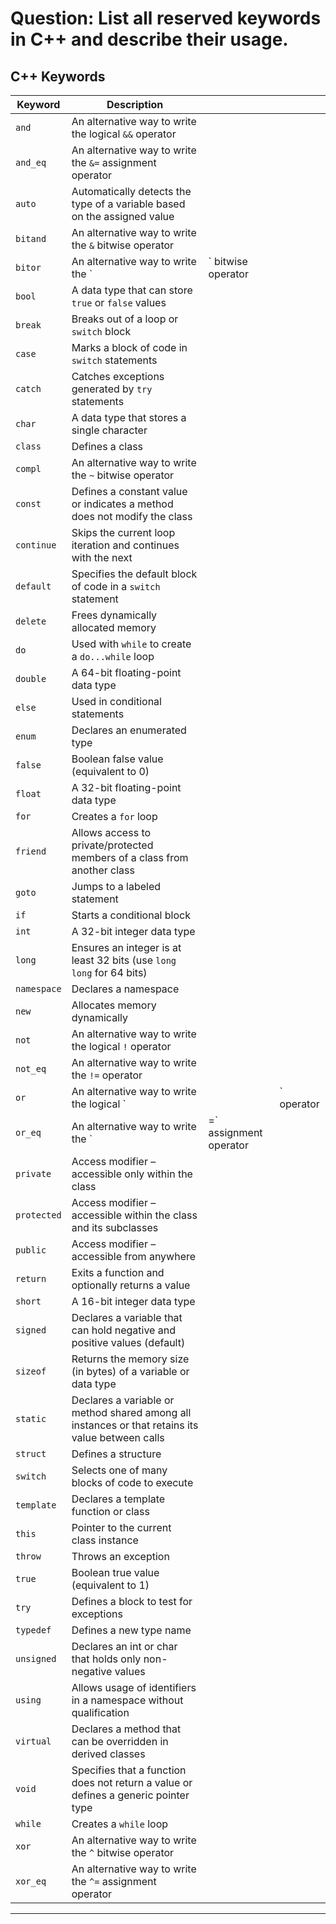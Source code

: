 # Question: List all reserved keywords in C++ and describe their usage.

## C++ Keywords

| Keyword     | Description                                                                                      |                         |             |
| ----------- | ------------------------------------------------------------------------------------------------ | ----------------------- | ----------- |
| `and`       | An alternative way to write the logical `&&` operator                                            |                         |             |
| `and_eq`    | An alternative way to write the `&=` assignment operator                                         |                         |             |
| `auto`      | Automatically detects the type of a variable based on the assigned value                         |                         |             |
| `bitand`    | An alternative way to write the `&` bitwise operator                                             |                         |             |
| `bitor`     | An alternative way to write the \`                                                               | \` bitwise operator     |             |
| `bool`      | A data type that can store `true` or `false` values                                              |                         |             |
| `break`     | Breaks out of a loop or `switch` block                                                           |                         |             |
| `case`      | Marks a block of code in `switch` statements                                                     |                         |             |
| `catch`     | Catches exceptions generated by `try` statements                                                 |                         |             |
| `char`      | A data type that stores a single character                                                       |                         |             |
| `class`     | Defines a class                                                                                  |                         |             |
| `compl`     | An alternative way to write the `~` bitwise operator                                             |                         |             |
| `const`     | Defines a constant value or indicates a method does not modify the class                         |                         |             |
| `continue`  | Skips the current loop iteration and continues with the next                                     |                         |             |
| `default`   | Specifies the default block of code in a `switch` statement                                      |                         |             |
| `delete`    | Frees dynamically allocated memory                                                               |                         |             |
| `do`        | Used with `while` to create a `do...while` loop                                                  |                         |             |
| `double`    | A 64-bit floating-point data type                                                                |                         |             |
| `else`      | Used in conditional statements                                                                   |                         |             |
| `enum`      | Declares an enumerated type                                                                      |                         |             |
| `false`     | Boolean false value (equivalent to 0)                                                            |                         |             |
| `float`     | A 32-bit floating-point data type                                                                |                         |             |
| `for`       | Creates a `for` loop                                                                             |                         |             |
| `friend`    | Allows access to private/protected members of a class from another class                         |                         |             |
| `goto`      | Jumps to a labeled statement                                                                     |                         |             |
| `if`        | Starts a conditional block                                                                       |                         |             |
| `int`       | A 32-bit integer data type                                                                       |                         |             |
| `long`      | Ensures an integer is at least 32 bits (use `long long` for 64 bits)                             |                         |             |
| `namespace` | Declares a namespace                                                                             |                         |             |
| `new`       | Allocates memory dynamically                                                                     |                         |             |
| `not`       | An alternative way to write the logical `!` operator                                             |                         |             |
| `not_eq`    | An alternative way to write the `!=` operator                                                    |                         |             |
| `or`        | An alternative way to write the logical \`                                                       |                         | \` operator |
| `or_eq`     | An alternative way to write the \`                                                               | =\` assignment operator |             |
| `private`   | Access modifier – accessible only within the class                                               |                         |             |
| `protected` | Access modifier – accessible within the class and its subclasses                                 |                         |             |
| `public`    | Access modifier – accessible from anywhere                                                       |                         |             |
| `return`    | Exits a function and optionally returns a value                                                  |                         |             |
| `short`     | A 16-bit integer data type                                                                       |                         |             |
| `signed`    | Declares a variable that can hold negative and positive values (default)                         |                         |             |
| `sizeof`    | Returns the memory size (in bytes) of a variable or data type                                    |                         |             |
| `static`    | Declares a variable or method shared among all instances or that retains its value between calls |                         |             |
| `struct`    | Defines a structure                                                                              |                         |             |
| `switch`    | Selects one of many blocks of code to execute                                                    |                         |             |
| `template`  | Declares a template function or class                                                            |                         |             |
| `this`      | Pointer to the current class instance                                                            |                         |             |
| `throw`     | Throws an exception                                                                              |                         |             |
| `true`      | Boolean true value (equivalent to 1)                                                             |                         |             |
| `try`       | Defines a block to test for exceptions                                                           |                         |             |
| `typedef`   | Defines a new type name                                                                          |                         |             |
| `unsigned`  | Declares an int or char that holds only non-negative values                                      |                         |             |
| `using`     | Allows usage of identifiers in a namespace without qualification                                 |                         |             |
| `virtual`   | Declares a method that can be overridden in derived classes                                      |                         |             |
| `void`      | Specifies that a function does not return a value or defines a generic pointer type              |                         |             |
| `while`     | Creates a `while` loop                                                                           |                         |             |
| `xor`       | An alternative way to write the `^` bitwise operator                                             |                         |             |
| `xor_eq`    | An alternative way to write the `^=` assignment operator                                         |                         |             |

---
